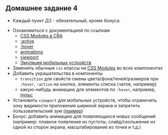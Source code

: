 ## Домашнее задание 4

* Каждый пункт ДЗ - обязательный, кроме бонуса.

- Ознакомиться с документацией по ссылкам
   - [CSS Modules в CRA](https://facebook.github.io/create-react-app/docs/adding-a-css-modules-stylesheet)
   - [:active](https://developer.mozilla.org/ru/docs/Web/CSS/:active)
   - [:hover](https://developer.mozilla.org/ru/docs/Web/CSS/:hover)
   - [animations](https://developer.mozilla.org/ru/docs/Web/CSS/CSS_Animations/Ispolzovanie_CSS_animatciy)
   - [viewport](https://developer.mozilla.org/ru/docs/Mozilla/Mobile/Viewport_meta_tag)
   - [Эмуляция мобильных устройств](https://developers.google.com/web/tools/chrome-devtools/device-mode/)
- Заменить обычные `css` классы на [CSS Modules](https://github.com/css-modules/css-modules) во всех компонентах
- Добавить украшательства в компоненты
   - `transition` для свойств смены цвета/фона/теней/размеров при `:hover`, `:active` на кнопки, элементы списка (чатов, например)
   - какую-нибудь анимацию для элементов по `:hover`, например, [пульс](https://codepen.io/olam/pen/zcqea)
- Установить `viewport` для мобильных устройств, чтобы ограничить зону видимости приложения шириной экрана и запретить пользовательский зум ([пример](https://developer.mozilla.org/ru/docs/Mozilla/Mobile/Viewport_meta_tag#%D0%9E%D1%81%D0%BD%D0%BE%D0%B2%D1%8B_Viewport))
- Бонус: добавить анимацию для появляющихся новых сообщений (например: плавное появление из пустоты, слайд/скольжение из одной из сторон экрана, масштабирование из точки и т.д.)
